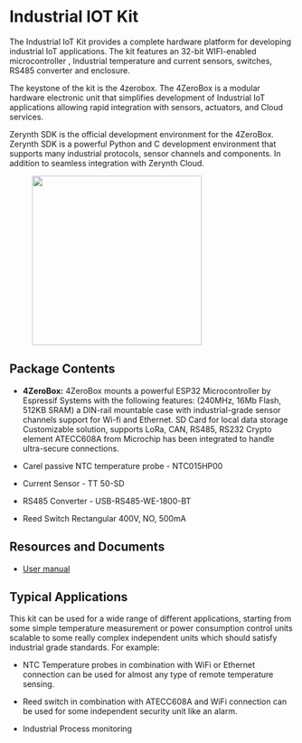 # **Industrial IOT Kit**

The Industrial IoT Kit provides a complete hardware platform for developing industrial IoT applications. The kit features an 32-bit WIFI-enabled microcontroller , Industrial temperature and current sensors, switches, RS485 converter and enclosure.

The keystone of the kit is the 4zerobox. The 4ZeroBox is a modular hardware electronic unit that simplifies development of Industrial IoT applications allowing rapid integration with sensors, actuators, and Cloud services.


Zerynth SDK is the official development environment for the 4ZeroBox.
Zerynth SDK is a powerful Python and C development environment that supports many industrial protocols, sensor channels and components. In addition to seamless integration with Zerynth Cloud.


<figure>
  <a data-fancybox="gallery" href="../img/i40kit.jpg">
  <img src="../img/i40kit.jpg"width="300"/>
  </a>
</figure>

## **Package Contents**

* **4ZeroBox:** 4ZeroBox mounts a powerful ESP32 Microcontroller by Espressif Systems with the following features:
(240MHz, 16Mb Flash, 512KB SRAM) 
a DIN-rail mountable case with industrial-grade sensor channels
support for Wi-fi and  Ethernet.
SD Card for local data storage
Customizable solution, supports LoRa, CAN, RS485, RS232
Crypto element ATECC608A from Microchip has been integrated to handle ultra-secure connections.

* Carel passive NTC temperature probe - NTC015HP00

* Current Sensor - TT 50-SD

* RS485 Converter - USB-RS485-WE-1800-BT

* Reed Switch Rectangular 400V, NO, 500mA


## **Resources and Documents**

-   [User manual](https://www.zerynth.com/download/20261/)

## **Typical Applications**

This kit can be used for a wide range of different applications, starting from some simple temperature measurement or power consumption control units scalable to some really complex independent units which should satisfy industrial grade standards. For example: 

* NTC Temperature probes in combination with WiFi or Ethernet connection can be used for almost any type of remote temperature sensing.

* Reed switch in combination with ATECC608A and WiFi connection can be used for some independent security unit like an alarm.

* Industrial Process monitoring



